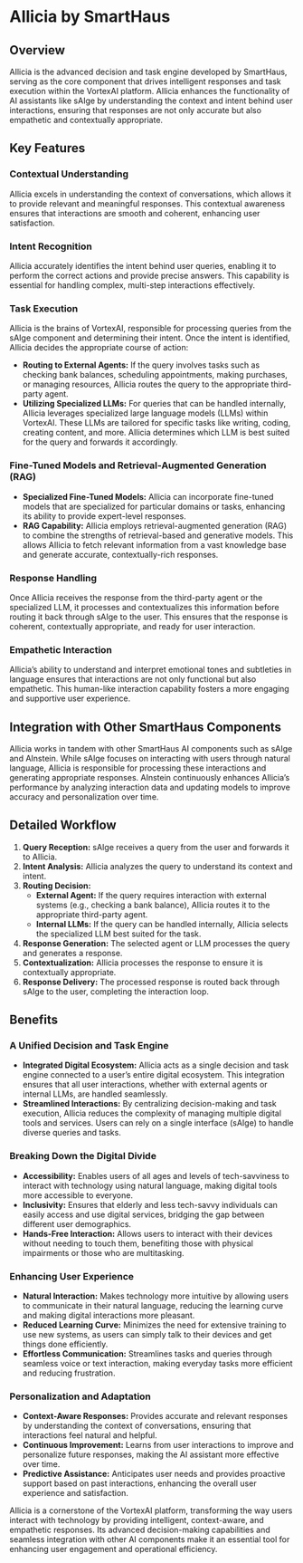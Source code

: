 # AIlicia by SmartHaus

## Overview
AIlicia is the advanced decision and task engine developed by SmartHaus, serving as the core component that drives intelligent responses and task execution within the VortexAI platform. AIlicia enhances the functionality of AI assistants like sAIge by understanding the context and intent behind user interactions, ensuring that responses are not only accurate but also empathetic and contextually appropriate.

## Key Features

### Contextual Understanding
AIlicia excels in understanding the context of conversations, which allows it to provide relevant and meaningful responses. This contextual awareness ensures that interactions are smooth and coherent, enhancing user satisfaction.

### Intent Recognition
AIlicia accurately identifies the intent behind user queries, enabling it to perform the correct actions and provide precise answers. This capability is essential for handling complex, multi-step interactions effectively.

### Task Execution
AIlicia is the brains of VortexAI, responsible for processing queries from the sAIge component and determining their intent. Once the intent is identified, AIlicia decides the appropriate course of action:
- **Routing to External Agents:** If the query involves tasks such as checking bank balances, scheduling appointments, making purchases, or managing resources, AIlicia routes the query to the appropriate third-party agent.
- **Utilizing Specialized LLMs:** For queries that can be handled internally, AIlicia leverages specialized large language models (LLMs) within VortexAI. These LLMs are tailored for specific tasks like writing, coding, creating content, and more. AIlicia determines which LLM is best suited for the query and forwards it accordingly.

### Fine-Tuned Models and Retrieval-Augmented Generation (RAG)
- **Specialized Fine-Tuned Models:** AIlicia can incorporate fine-tuned models that are specialized for particular domains or tasks, enhancing its ability to provide expert-level responses.
- **RAG Capability:** AIlicia employs retrieval-augmented generation (RAG) to combine the strengths of retrieval-based and generative models. This allows AIlicia to fetch relevant information from a vast knowledge base and generate accurate, contextually-rich responses.

### Response Handling
Once AIlicia receives the response from the third-party agent or the specialized LLM, it processes and contextualizes this information before routing it back through sAIge to the user. This ensures that the response is coherent, contextually appropriate, and ready for user interaction.

### Empathetic Interaction
AIlicia’s ability to understand and interpret emotional tones and subtleties in language ensures that interactions are not only functional but also empathetic. This human-like interaction capability fosters a more engaging and supportive user experience.

## Integration with Other SmartHaus Components
AIlicia works in tandem with other SmartHaus AI components such as sAIge and AInstein. While sAIge focuses on interacting with users through natural language, AIlicia is responsible for processing these interactions and generating appropriate responses. AInstein continuously enhances AIlicia’s performance by analyzing interaction data and updating models to improve accuracy and personalization over time.

## Detailed Workflow
1. **Query Reception:** sAIge receives a query from the user and forwards it to AIlicia.
2. **Intent Analysis:** AIlicia analyzes the query to understand its context and intent.
3. **Routing Decision:**
   - **External Agent:** If the query requires interaction with external systems (e.g., checking a bank balance), AIlicia routes it to the appropriate third-party agent.
   - **Internal LLMs:** If the query can be handled internally, AIlicia selects the specialized LLM best suited for the task.
4. **Response Generation:** The selected agent or LLM processes the query and generates a response.
5. **Contextualization:** AIlicia processes the response to ensure it is contextually appropriate.
6. **Response Delivery:** The processed response is routed back through sAIge to the user, completing the interaction loop.

## Benefits

### A Unified Decision and Task Engine
- **Integrated Digital Ecosystem:** AIlicia acts as a single decision and task engine connected to a user’s entire digital ecosystem. This integration ensures that all user interactions, whether with external agents or internal LLMs, are handled seamlessly.
- **Streamlined Interactions:** By centralizing decision-making and task execution, AIlicia reduces the complexity of managing multiple digital tools and services. Users can rely on a single interface (sAIge) to handle diverse queries and tasks.

### Breaking Down the Digital Divide
- **Accessibility:** Enables users of all ages and levels of tech-savviness to interact with technology using natural language, making digital tools more accessible to everyone.
- **Inclusivity:** Ensures that elderly and less tech-savvy individuals can easily access and use digital services, bridging the gap between different user demographics.
- **Hands-Free Interaction:** Allows users to interact with their devices without needing to touch them, benefiting those with physical impairments or those who are multitasking.

### Enhancing User Experience
- **Natural Interaction:** Makes technology more intuitive by allowing users to communicate in their natural language, reducing the learning curve and making digital interactions more pleasant.
- **Reduced Learning Curve:** Minimizes the need for extensive training to use new systems, as users can simply talk to their devices and get things done efficiently.
- **Effortless Communication:** Streamlines tasks and queries through seamless voice or text interaction, making everyday tasks more efficient and reducing frustration.

### Personalization and Adaptation
- **Context-Aware Responses:** Provides accurate and relevant responses by understanding the context of conversations, ensuring that interactions feel natural and helpful.
- **Continuous Improvement:** Learns from user interactions to improve and personalize future responses, making the AI assistant more effective over time.
- **Predictive Assistance:** Anticipates user needs and provides proactive support based on past interactions, enhancing the overall user experience and satisfaction.

AIlicia is a cornerstone of the VortexAI platform, transforming the way users interact with technology by providing intelligent, context-aware, and empathetic responses. Its advanced decision-making capabilities and seamless integration with other AI components make it an essential tool for enhancing user engagement and operational efficiency.
